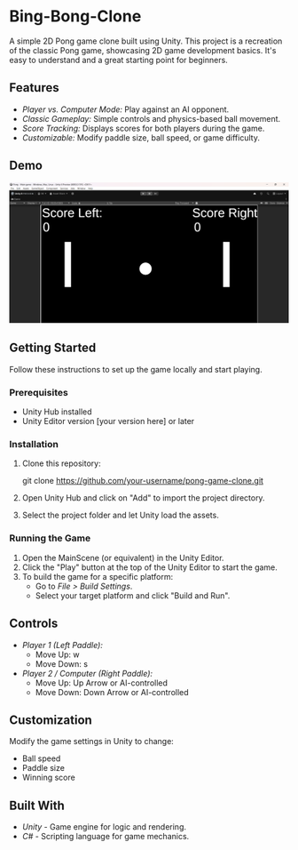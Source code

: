 ﻿# Bing-Bong-Clone
A simple 2D Pong game clone built using Unity. This project is a recreation of the classic Pong game, showcasing 2D game development basics. It's easy to understand and a great starting point for beginners.

## Features

- *Player vs. Computer Mode:* Play against an AI opponent.
- *Classic Gameplay:* Simple controls and physics-based ball movement.
- *Score Tracking:* Displays scores for both players during the game.
- *Customizable:* Modify paddle size, ball speed, or game difficulty.

## Demo

![Pong Gameplay Screenshot](screenshot.png)

## Getting Started

Follow these instructions to set up the game locally and start playing.

### Prerequisites

- Unity Hub installed
- Unity Editor version [your version here] or later

### Installation

1. Clone this repository:
   
   git clone https://github.com/your-username/pong-game-clone.git
   
2. Open Unity Hub and click on "Add" to import the project directory.
3. Select the project folder and let Unity load the assets.

### Running the Game

1. Open the MainScene (or equivalent) in the Unity Editor.
2. Click the "Play" button at the top of the Unity Editor to start the game.
3. To build the game for a specific platform:
   - Go to *File > Build Settings*.
   - Select your target platform and click "Build and Run".

## Controls

- *Player 1 (Left Paddle):*
  - Move Up: w
  - Move Down: s
- *Player 2 / Computer (Right Paddle):*
  - Move Up: Up Arrow or AI-controlled
  - Move Down: Down Arrow or AI-controlled

## Customization

Modify the game settings in Unity to change:
- Ball speed
- Paddle size
- Winning score

## Built With

- *Unity* - Game engine for logic and rendering.
- *C#* - Scripting language for game mechanics.
